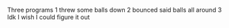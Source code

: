 Three programs
    1 threw some balls down
    2 bounced said balls all around
    3 Idk I wish I could figure it out